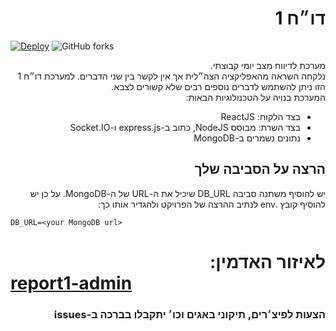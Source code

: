 # <div dir="rtl">דו״ח 1</div>
[![Deploy](https://www.herokucdn.com/deploy/button.svg)](https://heroku.com/deploy?template=https://github.com/realKfiros/report1)
![GitHub forks](https://img.shields.io/github/forks/realKfiros/report1?label=Fork%20me&style=for-the-badge)
<p dir="rtl">
  מערכת לדיווח מצב יומי קבוצתי.<br />
  נלקחה השראה מהאפליקציה הצה״לית אך אין לקשר בין שני הדברים. למערכת דו״ח 1 הזו ניתן להשתמש לדברים נוספים רבים שלא קשורים לצבא.<br />
  המערכת בנויה על הטכנולוגיות הבאות:<br />
  <ul dir="rtl">
    <li>בצד הלקוח: ReactJS</li>
    <li>בצד השרת: מבוסס NodeJS, כתוב ב-express.js ו-Socket.IO</li>
    <li>נתונים נשמרים ב-MongoDB</li>
  </ul>
</p>  

## <div dir="rtl">הרצה על הסביבה שלך</div>
<p dir="rtl">יש להוסיף משתנה סביבה DB_URL שיכיל את ה-URL של ה-MongoDB. על כן יש להוסיף קובץ .env לנתיב ההרצה של הפרויקט ולהגדיר אותו כך:</p>

```
DB_URL=<your MongoDB url>
```

# <div dir="rtl">לאיזור האדמין:</div> [report1-admin](https://github.com/realKfiros/report1-admin)

### <div dir="rtl">הצעות לפיצ׳רים, תיקוני באגים וכו׳ יתקבלו בברכה ב-issues</div>
